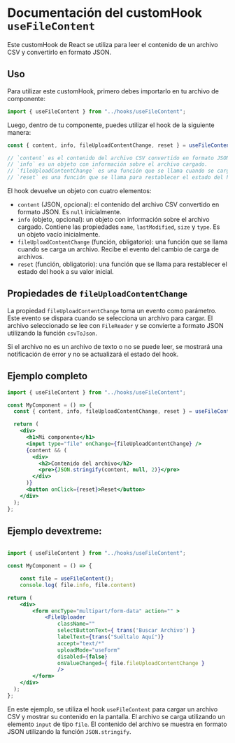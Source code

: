 # Documentación del customHook `useFileContent`

Este customHook de React se utiliza para leer el contenido de un archivo CSV y convertirlo en formato JSON.

## Uso

Para utilizar este customHook, primero debes importarlo en tu archivo de componente:

```javascript
import { useFileContent } from "../hooks/useFileContent";
```

Luego, dentro de tu componente, puedes utilizar el hook de la siguiente manera:

```javascript
const { content, info, fileUploadContentChange, reset } = useFileContent();

// `content` es el contenido del archivo CSV convertido en formato JSON.
// `info` es un objeto con información sobre el archivo cargado.
// `fileUploadContentChange` es una función que se llama cuando se carga un archivo.
// `reset` es una función que se llama para restablecer el estado del hook a su valor inicial.
```

El hook devuelve un objeto con cuatro elementos:

- `content` (JSON, opcional): el contenido del archivo CSV convertido en formato JSON. Es `null` inicialmente.
- `info` (objeto, opcional): un objeto con información sobre el archivo cargado. Contiene las propiedades `name`, `lastModified`, `size` y `type`. Es un objeto vacío inicialmente.
- `fileUploadContentChange` (función, obligatorio): una función que se llama cuando se carga un archivo. Recibe el evento del cambio de carga de archivos.
- `reset` (función, obligatorio): una función que se llama para restablecer el estado del hook a su valor inicial.

## Propiedades de `fileUploadContentChange`

La propiedad `fileUploadContentChange` toma un evento como parámetro. Este evento se dispara cuando se selecciona un archivo para cargar. El archivo seleccionado se lee con `FileReader` y se convierte a formato JSON utilizando la función `csvToJson`.

Si el archivo no es un archivo de texto o no se puede leer, se mostrará una notificación de error y no se actualizará el estado del hook.

## Ejemplo completo

```jsx
import { useFileContent } from "../hooks/useFileContent";

const MyComponent = () => {
  const { content, info, fileUploadContentChange, reset } = useFileContent();

  return (
    <div>
      <h1>Mi componente</h1>
      <input type="file" onChange={fileUploadContentChange} />
      {content && (
        <div>
          <h2>Contenido del archivo</h2>
          <pre>{JSON.stringify(content, null, 2)}</pre>
        </div>
      )}
      <button onClick={reset}>Reset</button>
    </div>
  );
};
```

## Ejemplo devextreme:

```jsx

import { useFileContent } from "../hooks/useFileContent";

const MyComponent = () => {

    const file = useFileContent();
    console.log( file.info, file.content)

return (
    <div>
        <form encType="multipart/form-data" action="" >
            <FileUploader 
                className="" 
                selectButtonText={ trans('Buscar Archivo') } 
                labelText={trans("Suéltalo Aquí")}
                accept="text/*"
                uploadMode="useForm" 
                disabled={false}
                onValueChanged={ file.fileUploadContentChange }
                />
        </form>
    </div>
  );
};
```

En este ejemplo, se utiliza el hook `useFileContent` para cargar un archivo CSV y mostrar su contenido en la pantalla. El archivo se carga utilizando un elemento `input` de tipo `file`. El contenido del archivo se muestra en formato JSON utilizando la función `JSON.stringify`.
